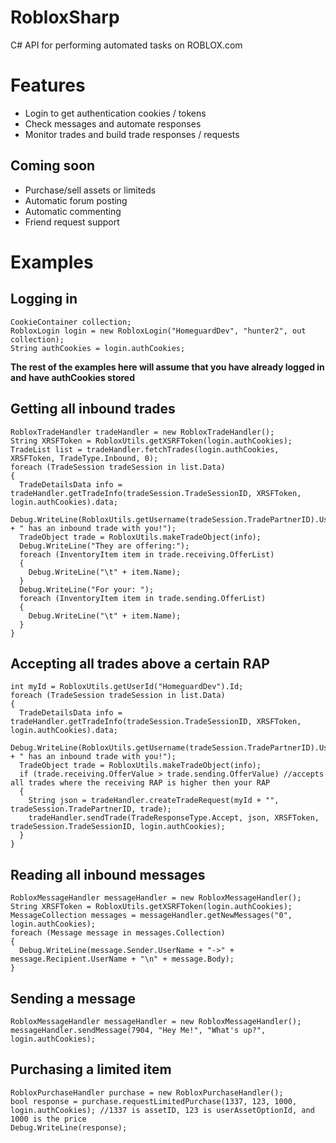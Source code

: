 # RobloxSharp
C# API for performing automated tasks on ROBLOX.com

<b><h1>Features</h1></b>
<ul>
<li>Login to get authentication cookies / tokens</li>
<li>Check messages and automate responses</li>
<li>Monitor trades and build trade responses / requests</li>
</ul>

<b><h2>Coming soon</h2></b>
<ul>
<li>Purchase/sell assets or limiteds</li>
<li>Automatic forum posting</li>
<li>Automatic commenting</li>
<li>Friend request support</li>
</ul>

<b><h1>Examples</h1></b>

<b><h2>Logging in</h2></b>
```
CookieContainer collection;
RobloxLogin login = new RobloxLogin("HomeguardDev", "hunter2", out collection);
String authCookies = login.authCookies;
```
<b>The rest of the examples here will assume that you have already logged in and have authCookies stored</b>

<b><h2>Getting all inbound trades</h2></b>
```
RobloxTradeHandler tradeHandler = new RobloxTradeHandler();
String XRSFToken = RobloxUtils.getXSRFToken(login.authCookies);
TradeList list = tradeHandler.fetchTrades(login.authCookies, XRSFToken, TradeType.Inbound, 0);
foreach (TradeSession tradeSession in list.Data)
{
  TradeDetailsData info = tradeHandler.getTradeInfo(tradeSession.TradeSessionID, XRSFToken, login.authCookies).data;
  Debug.WriteLine(RobloxUtils.getUsername(tradeSession.TradePartnerID).Username + " has an inbound trade with you!");
  TradeObject trade = RobloxUtils.makeTradeObject(info);
  Debug.WriteLine("They are offering:");
  foreach (InventoryItem item in trade.receiving.OfferList)
  {
    Debug.WriteLine("\t" + item.Name);
  }
  Debug.WriteLine("For your: ");
  foreach (InventoryItem item in trade.sending.OfferList)
  {
    Debug.WriteLine("\t" + item.Name);
  }
}
```
<b><h2>Accepting all trades above a certain RAP</h2></b>
```
int myId = RobloxUtils.getUserId("HomeguardDev").Id;
foreach (TradeSession tradeSession in list.Data)
{
  TradeDetailsData info = tradeHandler.getTradeInfo(tradeSession.TradeSessionID, XRSFToken, login.authCookies).data;
  Debug.WriteLine(RobloxUtils.getUsername(tradeSession.TradePartnerID).Username + " has an inbound trade with you!");
  TradeObject trade = RobloxUtils.makeTradeObject(info);
  if (trade.receiving.OfferValue > trade.sending.OfferValue) //accepts all trades where the receiving RAP is higher then your RAP
  {
    String json = tradeHandler.createTradeRequest(myId + "", tradeSession.TradePartnerID, trade);
    tradeHandler.sendTrade(TradeResponseType.Accept, json, XRSFToken, tradeSession.TradeSessionID, login.authCookies);
  }
}
```
<b><h2>Reading all inbound messages</h2></b>
```
RobloxMessageHandler messageHandler = new RobloxMessageHandler();
String XRSFToken = RobloxUtils.getXSRFToken(login.authCookies);
MessageCollection messages = messageHandler.getNewMessages("0", login.authCookies);
foreach (Message message in messages.Collection)
{
  Debug.WriteLine(message.Sender.UserName + "->" + message.Recipient.UserName + "\n" + message.Body);
}
```
<b><h2>Sending a message</h2></b>
```
RobloxMessageHandler messageHandler = new RobloxMessageHandler();
messageHandler.sendMessage(7904, "Hey Me!", "What's up?", login.authCookies);
```
<b><h2>Purchasing a limited item</h2></b>
```
RobloxPurchaseHandler purchase = new RobloxPurchaseHandler();
bool response = purchase.requestLimitedPurchase(1337, 123, 1000, login.authCookies); //1337 is assetID, 123 is userAssetOptionId, and 1000 is the price
Debug.WriteLine(response);
```
